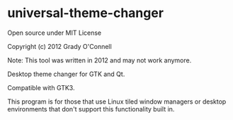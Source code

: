 universal-theme-changer
=======================
Open source under MIT License

Copyright (c) 2012 Grady O'Connell

Note: This tool was written in 2012 and may not work anymore.

Desktop theme changer for GTK and Qt.

Compatible with GTK3.

This program is for those that use Linux tiled window managers or desktop environments that don't support this functionality built in.

